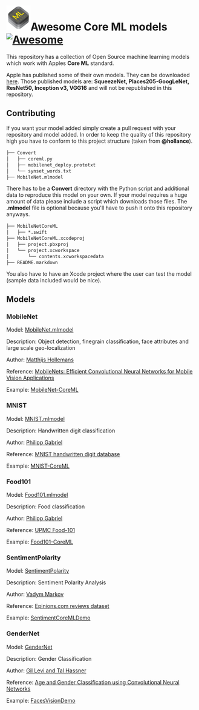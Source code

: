 <img src="core-ml.png" align="left" width="64"> 

# Awesome Core ML models [![Awesome](https://cdn.rawgit.com/sindresorhus/awesome/d7305f38d29fed78fa85652e3a63e154dd8e8829/media/badge.svg)](https://github.com/sindresorhus/awesome)

This repository has a collection of Open Source machine learning models which work with Apples **Core ML** standard.

Apple has published some of their own models. They can be downloaded [here](https://developer.apple.com/machine-learning/).
Those published models are: **SqueezeNet, Places205-GoogLeNet, ResNet50, Inception v3, VGG16** and will not be republished in this repository.

## Contributing
If you want your model added simply create a pull request with your repository and model added. In order to keep the quality of this repository high you have to conform to this project structure (taken from **@hollance**).

```
├── Convert
│   ├── coreml.py
│   ├── mobilenet_deploy.prototxt
│   └── synset_words.txt
├── MobileNet.mlmodel
```

There has to be a **Convert** directory with the Python script and additional data to reproduce this model on your own. If your model requires a huge amount of data please include a script which downloads those files. The **.mlmodel** file is optional because you'll have to push it onto this repository anyways.

```
├── MobileNetCoreML
│   ├── *.swift
├── MobileNetCoreML.xcodeproj
│   ├── project.pbxproj
│   └── project.xcworkspace
│       └── contents.xcworkspacedata
├── README.markdown
```

You also have to have an Xcode project where the user can test the model (sample data included would be nice).

## Models

### MobileNet
Model: [MobileNet.mlmodel](https://github.com/hollance/MobileNet-CoreML/raw/master/MobileNet.mlmodel)

Description: Object detection, finegrain classification, face attributes and large scale geo-localization

Author: [Matthijs Hollemans](https://github.com/hollance)

Reference: [MobileNets: Efficient Convolutional Neural Networks for Mobile Vision Applications](https://arxiv.org/abs/1704.04861v1)

Example: [MobileNet-CoreML](https://github.com/hollance/MobileNet-CoreML)

### MNIST
Model: [MNIST.mlmodel](https://github.com/ph1ps/MNIST-CoreML/raw/master/MNISTPrediction/MNIST.mlmodel)

Description: Handwritten digit classification

Author: [Philipp Gabriel](https://github.com/ph1ps)

Reference: [MNIST handwritten digit database](http://yann.lecun.com/exdb/mnist/)

Example: [MNIST-CoreML](https://github.com/ph1ps/MNIST-CoreML)

### Food101
Model: [Food101.mlmodel](https://github.com/ph1ps/Food101-CoreML/raw/master/Food101Prediction/Food101.mlmodel)

Description: Food classification

Author: [Philipp Gabriel](https://github.com/ph1ps)

Reference: [UPMC Food-101](http://visiir.lip6.fr/explore)

Example: [Food101-CoreML](https://github.com/ph1ps/Food101-CoreML)

### SentimentPolarity
Model: [SentimentPolarity](https://github.com/cocoa-ai/SentimentCoreMLDemo/raw/master/SentimentPolarity/Resources/SentimentPolarity.mlmodel)

Description: Sentiment Polarity Analysis

Author: [Vadym Markov](https://github.com/vadymmarkov)

Reference: [Epinions.com reviews dataset](http://boston.lti.cs.cmu.edu/classes/95-865-K/HW/HW3/)

Example: [SentimentCoreMLDemo](https://github.com/cocoa-ai/SentimentCoreMLDemo)

### GenderNet
Model: [GenderNet](https://drive.google.com/file/d/0B1ghKa_MYL6mYkNsZHlyc2ZuaFk/view?usp=sharing)

Description: Gender Classification

Author: [Gil Levi and Tal Hassner](http://www.openu.ac.il/home/hassner/projects/cnn_agegender/)

Reference: [Age and Gender Classification using Convolutional Neural Networks](http://www.openu.ac.il/home/hassner/projects/cnn_agegender/CNN_AgeGenderEstimation.pdf)

Example: [FacesVisionDemo](https://github.com/cocoa-ai/FacesVisionDemo)
